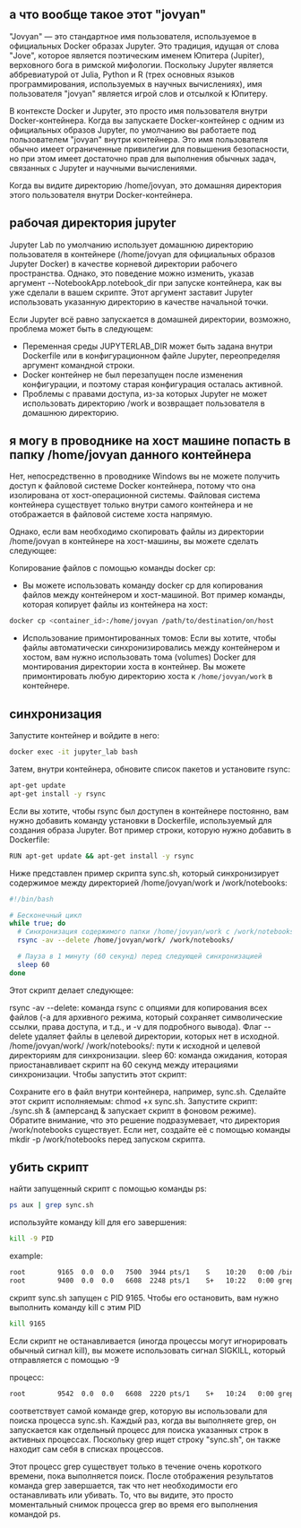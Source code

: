 ## а что вообще такое этот "jovyan"
"Jovyan" — это стандартное имя пользователя, используемое в официальных Docker образах Jupyter. Это традиция, идущая от слова "Jove", которое является поэтическим именем Юпитера (Jupiter), верховного бога в римской мифологии. Поскольку Jupyter является аббревиатурой от Julia, Python и R (трех основных языков программирования, используемых в научных вычислениях), имя пользователя "jovyan" является игрой слов и отсылкой к Юпитеру.

В контексте Docker и Jupyter, это просто имя пользователя внутри Docker-контейнера. Когда вы запускаете Docker-контейнер с одним из официальных образов Jupyter, по умолчанию вы работаете под пользователем "jovyan" внутри контейнера. Это имя пользователя обычно имеет ограниченные привилегии для повышения безопасности, но при этом имеет достаточно прав для выполнения обычных задач, связанных с Jupyter и научными вычислениями.

Когда вы видите директорию /home/jovyan, это домашняя директория этого пользователя внутри Docker-контейнера.

## рабочая директория jupyter
Jupyter Lab по умолчанию использует домашнюю директорию пользователя в контейнере (/home/jovyan для официальных образов Jupyter Docker) в качестве корневой директории рабочего пространства. Однако, это поведение можно изменить, указав аргумент --NotebookApp.notebook_dir при запуске контейнера, как вы уже сделали в вашем скрипте. Этот аргумент заставит Jupyter использовать указанную директорию в качестве начальной точки.

Если Jupyter всё равно запускается в домашней директории, возможно, проблема может быть в следующем:

- Переменная среды JUPYTERLAB_DIR может быть задана внутри Dockerfile или в конфигурационном файле Jupyter, переопределяя аргумент командной строки.
- Docker контейнер не был перезапущен после изменения конфигурации, и поэтому старая конфигурация осталась активной.
- Проблемы с правами доступа, из-за которых Jupyter не может использовать директорию /work и возвращает пользователя в домашнюю директорию.

## я могу в проводнике на хост машине попасть в папку /home/jovyan данного контейнера
Нет, непосредственно в проводнике Windows вы не можете получить доступ к файловой системе Docker контейнера, потому что она изолирована от хост-операционной системы. Файловая система контейнера существует только внутри самого контейнера и не отображается в файловой системе хоста напрямую.

Однако, если вам необходимо скопировать файлы из директории /home/jovyan в контейнере на хост-машины, вы можете сделать следующее:

Копирование файлов с помощью команды docker cp:
- Вы можете использовать команду docker cp для копирования файлов между контейнером и хост-машиной. Вот пример команды, которая копирует файлы из контейнера на хост:
```bash
docker cp <container_id>:/home/jovyan /path/to/destination/on/host
```
- Использование примонтированных томов:
Если вы хотите, чтобы файлы автоматически синхронизировались между контейнером и хостом, вам нужно использовать тома (volumes) Docker для монтирования директории хоста в контейнер. Вы можете примонтировать любую директорию хоста к `/home/jovyan/work` в контейнере.

## синхронизация
Запустите контейнер и войдите в него:
```bash
docker exec -it jupyter_lab bash
```
Затем, внутри контейнера, обновите список пакетов и установите rsync:
```bash
apt-get update
apt-get install -y rsync
```

Если вы хотите, чтобы rsync был доступен в контейнере постоянно, вам нужно добавить команду установки в Dockerfile, используемый для создания образа Jupyter. Вот пример строки, которую нужно добавить в Dockerfile:
```bash
RUN apt-get update && apt-get install -y rsync
```

Ниже представлен пример скрипта sync.sh, который синхронизирует содержимое между директорией /home/jovyan/work и /work/notebooks:
```bash
#!/bin/bash

# Бесконечный цикл
while true; do
  # Синхронизация содержимого папки /home/jovyan/work с /work/notebooks
  rsync -av --delete /home/jovyan/work/ /work/notebooks/

  # Пауза в 1 минуту (60 секунд) перед следующей синхронизацией
  sleep 60
done
```
Этот скрипт делает следующее:

rsync -av --delete: команда rsync с опциями для копирования всех файлов (-a для архивного режима, который сохраняет символические ссылки, права доступа, и т.д., и -v для подробного вывода). Флаг --delete удаляет файлы в целевой директории, которых нет в исходной.
/home/jovyan/work/ /work/notebooks/: пути к исходной и целевой директориям для синхронизации.
sleep 60: команда ожидания, которая приостанавливает скрипт на 60 секунд между итерациями синхронизации.
Чтобы запустить этот скрипт:

Сохраните его в файл внутри контейнера, например, sync.sh.
Сделайте этот скрипт исполняемым: chmod +x sync.sh.
Запустите скрипт: ./sync.sh & (амперсанд & запускает скрипт в фоновом режиме).
Обратите внимание, что это решение подразумевает, что директория /work/notebooks существует. Если нет, создайте её с помощью команды mkdir -p /work/notebooks перед запуском скрипта.

## убить скрипт

найти запущенный скрипт с помощью команды ps:
```bash
ps aux | grep sync.sh
```

используйте команду kill для его завершения:
```bash
kill -9 PID
```
example:
```bash
root        9165  0.0  0.0   7500  3944 pts/1    S    10:20   0:00 /bin/bash ./sync.sh
root        9400  0.0  0.0   6608  2248 pts/1    S+   10:22   0:00 grep --color=auto sync.sh
```
скрипт sync.sh запущен с PID 9165. Чтобы его остановить, вам нужно выполнить команду kill с этим PID
```bash
kill 9165
```
Если скрипт не останавливается (иногда процессы могут игнорировать обычный сигнал kill), вы можете использовать сигнал SIGKILL, который отправляется с помощью -9

процесс:
```bash
root        9542  0.0  0.0   6608  2220 pts/1    S+   10:24   0:00 grep --color=auto sync.sh
```
cоответствует самой команде grep, которую вы использовали для поиска процесса sync.sh. Каждый раз, когда вы выполняете grep, он запускается как отдельный процесс для поиска указанных строк в активных процессах. Поскольку grep ищет строку "sync.sh", он также находит сам себя в списках процессов.

Этот процесс grep существует только в течение очень короткого времени, пока выполняется поиск. После отображения результатов команда grep завершается, так что нет необходимости его останавливать или убивать. То, что вы видите, это просто моментальный снимок процесса grep во время его выполнения командой ps.

